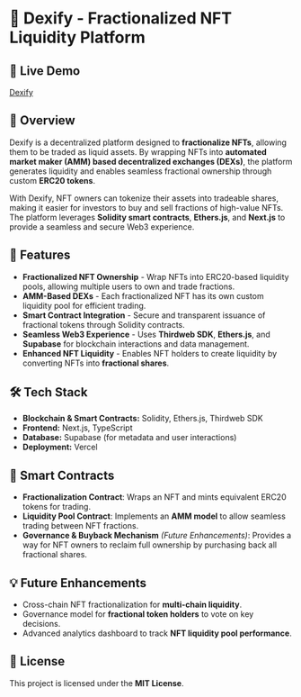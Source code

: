 # 🚀 Dexify - Fractionalized NFT Liquidity Platform

## 🔗 Live Demo
[Dexify](https://dexify.vercel.app)

## 📜 Overview
Dexify is a decentralized platform designed to **fractionalize NFTs**, allowing them to be traded as liquid assets. By wrapping NFTs into **automated market maker (AMM) based decentralized exchanges (DEXs)**, the platform generates liquidity and enables seamless fractional ownership through custom **ERC20 tokens**. 

With Dexify, NFT owners can tokenize their assets into tradeable shares, making it easier for investors to buy and sell fractions of high-value NFTs. The platform leverages **Solidity smart contracts**, **Ethers.js**, and **Next.js** to provide a seamless and secure Web3 experience.

## 🔧 Features
- **Fractionalized NFT Ownership** - Wrap NFTs into ERC20-based liquidity pools, allowing multiple users to own and trade fractions.
- **AMM-Based DEXs** - Each fractionalized NFT has its own custom liquidity pool for efficient trading.
- **Smart Contract Integration** - Secure and transparent issuance of fractional tokens through Solidity contracts.
- **Seamless Web3 Experience** - Uses **Thirdweb SDK**, **Ethers.js**, and **Supabase** for blockchain interactions and data management.
- **Enhanced NFT Liquidity** - Enables NFT holders to create liquidity by converting NFTs into **fractional shares**.

## 🛠️ Tech Stack
- **Blockchain & Smart Contracts:** Solidity, Ethers.js, Thirdweb SDK
- **Frontend:** Next.js, TypeScript
- **Database:** Supabase (for metadata and user interactions)
- **Deployment:** Vercel

## 📜 Smart Contracts
- **Fractionalization Contract**: Wraps an NFT and mints equivalent ERC20 tokens for trading.
- **Liquidity Pool Contract**: Implements an **AMM model** to allow seamless trading between NFT fractions.
- **Governance & Buyback Mechanism** *(Future Enhancements)*: Provides a way for NFT owners to reclaim full ownership by purchasing back all fractional shares.

## 💡 Future Enhancements
- Cross-chain NFT fractionalization for **multi-chain liquidity**.
- Governance model for **fractional token holders** to vote on key decisions.
- Advanced analytics dashboard to track **NFT liquidity pool performance**.

## 📜 License
This project is licensed under the **MIT License**.
